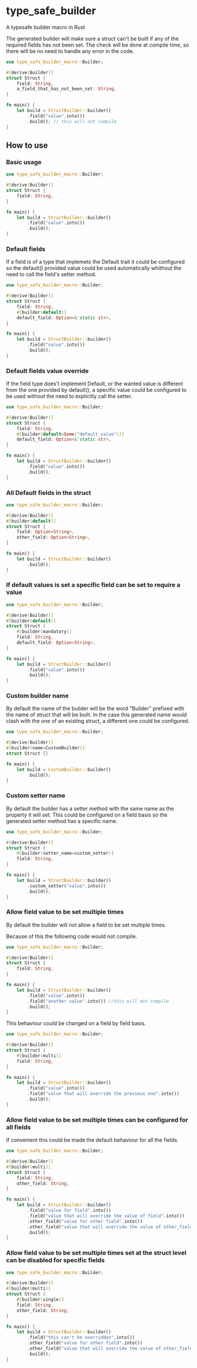 # type_safe_builder
A typesafe builder macro in Rust

The generated builder will make sure a struct can't be built if any of the required fields has not been set.
The check will be done at compile time, so there will be no need to handle any error in the code.

```rust
use type_safe_builder_macro::Builder;

#[derive(Builder)]
struct Struct {
    field: String,
    a_field_that_has_not_been_set: String,
}

fn main() {
    let build = StructBuilder::builder()
        .field("value".into())
        .build(); // this will not compile
}
```

## How to use

### Basic usage
```rust
use type_safe_builder_macro::Builder;

#[derive(Builder)]
struct Struct {
    field: String,
}

fn main() {
    let build = StructBuilder::builder()
        .field("value".into())
        .build();
}
```

### Default fields
If a field is of a type that implemets the Default trait it could be configured
so the default() provided value could be used automatically whithout the need to
call the field's setter method.

```rust
use type_safe_builder_macro::Builder;

#[derive(Builder)]
struct Struct {
    field: String,
    #[builder(default)]
    default_field: Option<&'static str>,
}

fn main() {
    let build = StructBuilder::builder()
        .field("value".into())
        .build();
}
```

### Default fields value override

If the field type does't implement Default, or the wanted value is different from the one
provided by default(), a specific value could be configured to be used without the need
to explicitly call the setter.

```rust
use type_safe_builder_macro::Builder;

#[derive(Builder)]
struct Struct {
    field: String,
    #[builder(default=Some("default value"))]
    default_field: Option<&'static str>,
}

fn main() {
    let build = StructBuilder::builder()
        .field("value".into())
        .build();
}
```

### All Default fields in the struct
```rust
use type_safe_builder_macro::Builder;

#[derive(Builder)]
#[builder(default)]
struct Struct {
    field: Option<String>,
    other_field: Option<String>,
}

fn main() {
    let build = StructBuilder::builder()
        .build();
}
```

### If default values is set a specific field can be set to require a value
```rust
use type_safe_builder_macro::Builder;

#[derive(Builder)]
#[builder(default)]
struct Struct {
    #[builder(mandatory)]
    field: String,
    default_field: Option<String>,
}

fn main() {
    let build = StructBuilder::builder()
        .field("value".into())
        .build();
}
```

### Custom builder name

By default the name of the builder will be the word "Builder" prefixed with the name of 
struct that will be built. In the case this generated name would clash with the one of
an existing struct, a different one could be configured.

```rust
use type_safe_builder_macro::Builder;

#[derive(Builder)]
#[builder(name=CustomBuilder)]
struct Struct {}

fn main() {
    let build = CustomBuilder::builder()
        .build();
}
```

### Custom setter name

By default the builder has a setter method with the same name as the property
it will set. This could be configured on a field basis so the generated setter
method has a specific name.

```rust
use type_safe_builder_macro::Builder;

#[derive(Builder)]
struct Struct {
    #[builder(setter_name=custom_setter)]
    field: String,
}

fn main() {
    let build = StructBuilder::builder()
        .custom_setter("value".into())
        .build();
}
```

### Allow field value to be set multiple times
By default the builder will not allow a field to be set multiple times.

Because of this the following code would not compile.

```rust
use type_safe_builder_macro::Builder;

#[derive(Builder)]
struct Struct {
    field: String,
}

fn main() {
    let build = StructBuilder::builder()
        .field("value".into())
        .field("another value".into()) //this will mot compile
        .build();
}
```

This behaviour could be changed on a field by field basis.

```rust
use type_safe_builder_macro::Builder;

#[derive(Builder)]
struct Struct {
    #[builder(multi)]
    field: String,
}

fn main() {
    let build = StructBuilder::builder()
        .field("value".into())
        .field("value that will override the previous one".into())
        .build();
}
```

### Allow field value to be set multiple times can be configured for all fields

If convenient this could be made the default behaviour for all the fields.

```rust
use type_safe_builder_macro::Builder;

#[derive(Builder)]
#[builder(multi)]
struct Struct {
    field: String,
    other_field: String,
}

fn main() {
    let build = StructBuilder::builder()
        .field("value for field".into())
        .field("value that will override the value of field".into())
        .other_field("value for other field".into())
        .other_field("value that will override the value of other_field".into())
        .build();
}
```

### Allow field value to be set multiple times set at the struct level can be disabled for specific fields

```rust
use type_safe_builder_macro::Builder;

#[derive(Builder)]
#[builder(multi)]
struct Struct {
    #[builder(single)]
    field: String,
    other_field: String,
}

fn main() {
    let build = StructBuilder::builder()
        .field("this can't be overridden".into())
        .other_field("value for other field".into())
        .other_field("value that will override the value of other_field".into())
        .build();
}
```
